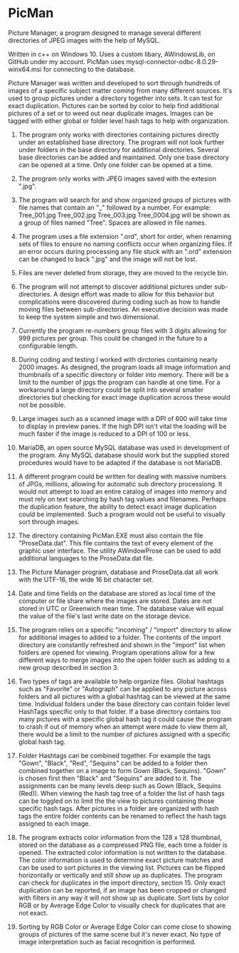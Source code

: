 # PicMan
Picture Manager, a program designed to manage several different directories of JPEG images with the help of MySQL.

Written in c++ on Windows 10.  Uses a custom libary, AWindowsLib, on GitHub under my account.
PicMan uses mysql-connector-odbc-8.0.29-winx64.msi for connecting to the database.

Picture Manager was written and developed to sort through hundreds of images of a specific subject matter coming from many different sources. It's used to group pictures under a directory together into sets.  It can test for exact duplication. Pictures can be sorted by color to help find additional pictures of a set or to weed out near duplicate images. Images can be tagged with either global or folder level hash tags to help with organization.

1) The program only works with directories containing pictures directly under an established base directory. The program will not look further under folders in the base directory for additional directories.  Several base directories can be added and maintained. Only one base directory can be opened at a time.  Only one folder can be opened at a time.

2) The program only works with JPEG images saved with the extesion ".jpg".

3) The program will search for and show organized groups of pictures with file names that contain an "_" followed by a number. For example: Tree_001.jpg Tree_002.jpg Tree_003.jpg Tree_0004.jpg will be shown as a group of files named "Tree". Spaces are allowed in file names.

4) The program uses a file extension ".ord", short for order, when renaming sets of files to ensure no naming conflicts occur when organizing files.  If an error occurs during processing any file stuck with an ".ord" extension  can be changed to back ".jpg" and the image will not be lost.

5) Files are never deleted from storage, they are moved to the recycle bin.

6) The program will not attempt to discover additional pictures under sub-directories. A design effort was made to allow for this behavior but complications were discovered during coding such as how to handle moving files between sub-directories. An executive decision was made to keep the system simple and two dimensional.

7) Currently the program re-numbers group files with 3 digits allowing for 999 pictures per group. This could be changed in the future to a configurable length.

8) During coding and testing I worked with dirctories containing nearly 2000 images. As designed, the program loads all image information and thumbnails of a specific directory or folder into memory. There will be a limit to the number of jpgs the program can handle at one time.  For a workaround a large directory could be split into several smaller directories but checking for exact image duplication across these would not be possible. 

9) Large images such as a scanned image with a DPI of 600 will take time to display in preview panes. If the high DPI isn't vital the loading will be much faster if the image is reduced to a DPI of 100 or less. 

10) MariaDB, an open source MySQL database was used in development of the program.  Any MySQL database should work but the supplied stored procedures would have to be adapted if the database is not MariaDB.

11) A different program could be written for dealing with massive numbers of JPGs, millions, allowing for automatic sub directory processiong.  It would not attempt to load an entire catalog of images into memory and must rely on text searching by hash tag values and filenames. Perhaps the duplication feature, the ability to detect exact image duplication could be implemented. Such a program would not be useful to visually sort through images.

12) The directory containing PicMan.EXE must also contain the file "ProseData.dat".  This file contains the text of every element of the graphic user interface.  The utility AWindowProse can be used to add additional languages to the ProseData.dat file.  

13) The Picture Manager program, database and ProseData.dat all work with the UTF-16, the wide 16 bit character set.

14) Date and time fields on the database are stored as local time of the computer or file share where the images are stored. Dates are not stored in UTC or Greenwich mean time.  The database value will equal the value of the file's last write date on the storage device.  

15) The program relies on a specific "incoming" / "import" directory to allow for additional images to added to a folder.  The contents of the import directory are constantly refreshed and shown in the "import" list when folders are opened for viewing. Program operations allow for a few different ways to merge images into the open folder such as adding to a new group described in section 3.

16) Two types of tags are available to help organize files.  Global hashtags such as "Favorite" or "Autograph" can be applied to any picture across folders and all pictures with a global hashtag can be viewed at the same time.   Individual folders under the base directory can contain folder level HashTags specific only to that folder. If a base directory contains too many pictures with a specific global hash tag it could cause the program to crash if out of memory when an attempt were made to view them all, there would be a limit to the number of pictures assigned with a specific global hash tag.

17) Folder Hashtags can be combined together.  For example the tags "Gown", "Black", "Red", "Sequins" can be added to a folder then combined together on a image to form Gown (Black, Sequins). "Gown" is chosen first then "Black" and "Sequins" are added to it. The assignments can be many levels deep such as Gown (Black, Sequins (Red)). When viewing the hash tag tree of a folder the list of hash tags can be toggled on to limit the the view to pictures containing those specific hash tags. After pictures in a folder are organized with hash tags the entire folder contents can be renamed to reflect the hash tags assigned to each image.

18) The program extracts color information from the 128 x 128 thumbnail, stored on the database as a compressed PNG file, each time a folder is opened.  The extracted color information is not written to the database.  The color information is used to determine exact picture matches and can be used to sort pictures in the viewing list. Pictures can be flipped horizontally or vertically and still show up as duplicates. The program can check for duplicates in the import directory, section 15. Only exact duplication can be reported, if an image has been cropped or changed with filters in any way it will not show up as duplicate. Sort lists by color RGB or by Average Edge Color to visually check for duplicates that are not exact.  

19) Sorting by RGB Color or Average Edge Color can come close to showing groups of pictures of the same scene but it's never exact.  No type of image interpretation such as facial recognition is performed.

